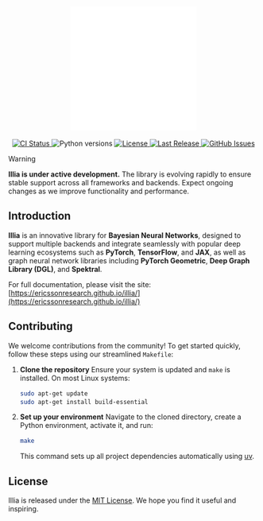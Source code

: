 <p align="center">
  <img src="./docs/assets/images/white_logo_illia.png" height="250"/>
  <br/>
</p>

<p align="center">
  <a href="https://github.com/EricssonResearch/illia/actions/workflows/workflow.yml">
    <img src="https://github.com/EricssonResearch/illia/actions/workflows/workflow.yml/badge.svg" alt="CI Status">
  </a>
  <img src="https://img.shields.io/badge/python-3.10%20|%203.11%20|%203.12-blue" alt="Python versions">
  <a href="https://github.com/EricssonResearch/illia/blob/main/LICENSE">
    <img src="https://img.shields.io/github/license/EricssonResearch/illia" alt="License">
  </a>
  <a href="https://github.com/EricssonResearch/illia/releases/latest">
    <img src="https://img.shields.io/github/release-date/EricssonResearch/illia?display_date=published_at" alt="Last Release">
  </a>
  <a href="https://github.com/EricssonResearch/illia/issues">
    <img src="https://img.shields.io/github/issues/EricssonResearch/illia" alt="GitHub Issues">
  </a>
</p>

> [!WARNING]
>
> **Illia is under active development.** The library is evolving rapidly to ensure stable
> support across all frameworks and backends. Expect ongoing changes as we improve
> functionality and performance.

## Introduction

**Illia** is an innovative library for **Bayesian Neural Networks**, designed to support
multiple backends and integrate seamlessly with popular deep learning ecosystems such as
**PyTorch**, **TensorFlow**, and **JAX**, as well as graph neural network libraries
including **PyTorch Geometric**, **Deep Graph Library (DGL)**, and **Spektral**.

For full documentation, please visit the site:
[https://ericssonresearch.github.io/illia/](https://ericssonresearch.github.io/illia/)

## Contributing

We welcome contributions from the community! To get started quickly, follow these steps
using our streamlined `Makefile`:

1. **Clone the repository** Ensure your system is updated and `make` is installed. On
   most Linux systems:

   ```bash
   sudo apt-get update
   sudo apt-get install build-essential
   ```

2. **Set up your environment** Navigate to the cloned directory, create a Python
   environment, activate it, and run:

   ```bash
   make
   ```

   This command sets up all project dependencies automatically using
   [uv](https://docs.astral.sh/uv/).

## License

Illia is released under the
[MIT License](https://github.com/EricssonResearch/illia/blob/main/LICENSE). We hope you
find it useful and inspiring.
